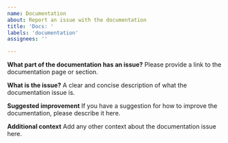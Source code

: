 ```yaml
---
name: Documentation
about: Report an issue with the documentation
title: 'Docs: '
labels: 'documentation'
assignees: ''

---
```


**What part of the documentation has an issue?**
Please provide a link to the documentation page or section.

**What is the issue?**
A clear and concise description of what the documentation issue is.

**Suggested improvement**
If you have a suggestion for how to improve the documentation, please describe it here.

**Additional context**
Add any other context about the documentation issue here.